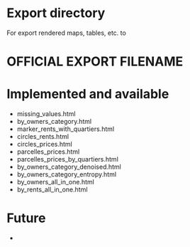 # Export directory

For export rendered maps, tables, etc. to


# OFFICIAL EXPORT FILENAME

# Implemented and available

 - missing_values.html
 - by_owners_category.html
 - marker_rents_with_quartiers.html
 - circles_rents.html
 - circles_prices.html
 - parcelles_prices.html
 - parcelles_prices_by_quartiers.html
 - by_owners_category_denoised.html
 - by_owners_category_entropy.html
 - by_owners_all_in_one.html
 - by_rents_all_in_one.html


# Future
 -

